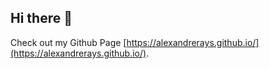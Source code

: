 ## Hi there 👋

Check out my Github Page [https://alexandrerays.github.io/](https://alexandrerays.github.io/).

